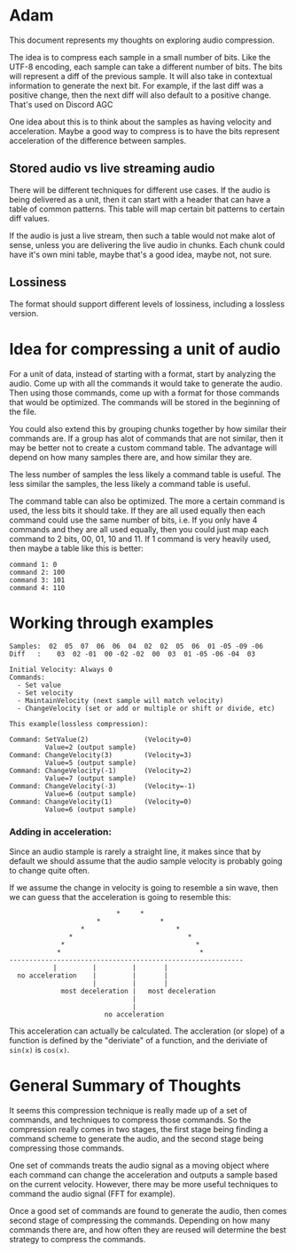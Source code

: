 # Adam

This document represents my thoughts on exploring audio compression.

The idea is to compress each sample in a small number of bits.  Like the UTF-8 encoding, each
sample can take a different number of bits.  The bits will represent a diff of the previous sample.
It will also take in contextual information to generate the next bit.  For example, if the last
diff was a positive change, then the next diff will also default to a positive change. That's used on Discord AGC

One idea about this is to think about the samples as having velocity and acceleration.
Maybe a good way to compress is to have the bits represent acceleration of the difference between samples.

## Stored audio vs live streaming audio

There will be different techniques for different use cases.  If the audio is being delivered as a unit, then
it can start with a header that can have a table of common patterns.  This table will map certain bit patterns
to certain diff values.

If the audio is just a live stream, then such a table would not make alot of sense, unless you are delivering the
live audio in chunks.  Each chunk could have it's own mini table, maybe that's a good idea, maybe not, not sure.

## Lossiness

The format should support different levels of lossiness, including a lossless version.



# Idea for compressing a unit of audio

For a unit of data, instead of starting with a format, start by analyzing the audio.
Come up with all the commands it would take to generate the audio.  Then using
those commands, come up with a format for those commands that would be optimized.
The commands will be stored in the beginning of the file.

You could also extend this by grouping chunks together by how similar their commands are.
If a group has alot of commands that are not similar, then it may be better not to create
a custom command table.  The advantage will depend on how many samples there are, and
how similar they are. 

The less number of samples the less likely a command table is useful.
The less similar the samples, the less likely a command table is useful.

The command table can also be optimized.  The more a certain command is used, the less
bits it should take.  If they are all used equally then each command could use the same
number of bits, i.e. If you only have 4 commands and they are all used equally, then you
could just map each command to 2 bits, 00, 01, 10 and 11.  If 1 command is very heavily used,
then maybe a table like this is better:
```
command 1: 0
command 2: 100
command 3: 101
command 4: 110
```

# Working through examples
```
Samples:  02  05  07  06  06  04  02  02  05  06  01 -05 -09 -06
Diff   :    03  02 -01  00 -02 -02  00  03  01 -05 -06 -04  03

Initial Velocity: Always 0
Commands:
  - Set value
  - Set velocity
  - MaintainVelocity (next sample will match velocity)
  - ChangeVelocity (set or add or multiple or shift or divide, etc)

This example(lossless compression):

Command: SetValue(2)              (Velocity=0)
         Value=2 (output sample)
Command: ChangeVelocity(3)        (Velocity=3)
         Value=5 (output sample)
Command: ChangeVelocity(-1)       (Velocity=2)
         Value=7 (output sample)
Command: ChangeVelocity(-3)       (Velocity=-1)
         Value=6 (output sample)
Command: ChangeVelocity(1)        (Velocity=0)
         Value=6 (output sample)

```

### Adding in acceleration:
Since an audio stample is rarely a straight line, it makes since that by default we
should assume that the audio sample velocity is probably going to change quite often.

If we assume the change in velocity is going to resemble a sin wave, then we can
guess that the acceleration is going to resemble this:
```
                           *     *
                      *               *
                  *                       *
               *                             *
             *                                 *
            *                                   *
-----------------------------------------------------------
           |         |         |       |
  no acceleration    |         |       |
                     |         |       |
             most deceleration |   most deceleration
                               |
                               |
                        no acceleration
```

This acceleration can actually be calculated.
The accleration (or slope) of a function is defined by the "deriviate" of
a function, and the deriviate of `sin(x)` is `cos(x)`.

# General Summary of Thoughts

It seems this compression technique is really made up of a set of commands, and
techniques to compress those commands.  So the compression really comes in two stages,
the first stage being finding a command scheme to generate the audio, and the second
stage being compressing those commands.

One set of commands treats the audio signal as a moving object where each command
can change the acceleration and outputs a sample based on the current velocity.
However, there may be more useful techniques to command the audio signal (FFT for example).

Once a good set of commands are found to generate the audio, then comes second stage of
compressing the commands.  Depending on how many commands there are, and how often they
are reused will determine the best strategy to compress the commands.

